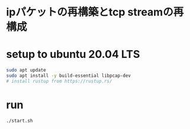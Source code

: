 # ipパケットの再構築とtcp streamの再構成

# setup to ubuntu 20.04 LTS
```bash
sudo apt update
sudo apt install -y build-essential libpcap-dev
# install rustup from https://rustup.rs/
```

# run
```bash
./start.sh
```
